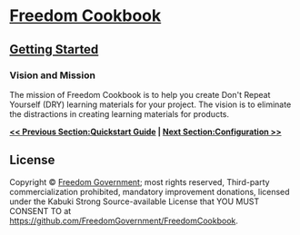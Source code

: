 # [Freedom Cookbook](../)

## [Getting Started](./)

### Vision and Mission

The mission of Freedom Cookbook is to help you create Don't Repeat Yourself (DRY) learning materials for your project. The vision is to eliminate the distractions in creating learning materials for products.

**[<< Previous Section:Quickstart Guide](./QuickstartGuide.md) | [Next Section:Configuration >>](./Configuration.md)**

## License

Copyright © [Freedom Government](https://github.com/FreedomGovernment); most rights reserved, Third-party commercialization prohibited, mandatory improvement donations, licensed under the Kabuki Strong Source-available License that YOU MUST CONSENT TO at <https://github.com/FreedomGovernment/FreedomCookbook>.

